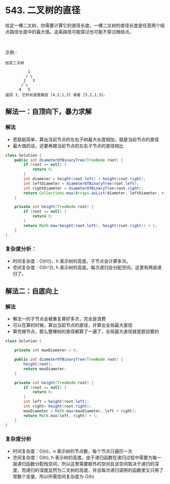 # 543. 二叉树的直径

给定一棵二叉树，你需要计算它的直径长度。一棵二叉树的直径长度是任意两个结点路径长度中的最大值。这条路径可能穿过也可能不穿过根结点。

 

示例 :
```
给定二叉树

          1
         / \
        2   3
       / \     
      4   5    
返回 3, 它的长度是路径 [4,2,1,3] 或者 [5,2,1,3]。
```

## 解法一：自顶向下，暴力求解

### 解法
- 思路挺简单，算出当前节点的左右子树最大长度相加，就是当前节点的直径
- 最大值的话，还要再跟当前节点的左右子节点的直径相比

```java
class Solution {
    public int diameterOfBinaryTree(TreeNode root) {
        if (root == null) {
            return 0;
        }
        int diameter = height(root.left) + height(root.right);
        int leftDiameter = diameterOfBinaryTree(root.left);
        int rightDiameter = diameterOfBinaryTree(root.right);
        return Collections.max(Arrays.asList(diameter, leftDiameter, rightDiameter));
    }

    private int height(TreeNode root) {
        if (root == null) {
            return 0;
        }
        return Math.max(height(root.left), height(root.right)) + 1;
    }
}
```

### 复杂度分析：
- 时间复杂度：O(h!))，h 表示树的高度。子节点会计算多次。
- 空间复杂度：O(h^2), h 表示树的高度。每次递归会分配空间，这里有两层递归了。

## 解法二：自底向上

### 解法

- 解法一的子节点会被重复算好多次，完全是浪费
- 可以在算的时候，算出当前节点的直径，并算出全局最大直径
- 算完根节点，那么整棵树的直径都算了一遍了，全局最大直径就是题目要的

``` java
class Solution {

    private int maxDiameter = 0;

    public int diameterOfBinaryTree(TreeNode root) {
        height(root);
        return maxDiameter;
    }

    private int height(TreeNode root) {
        if (root == null) {
            return 0;
        }
        int left = height(root.left);
        int right= height(root.right);
        maxDiameter = Math.max(maxDiameter, left + right);
        return Math.max(left, right) + 1;
    }
}
```

### 复杂度分析
- 时间复杂度：O(n)，n 表示树的节点数，每个节点只遍历一次
- 空间复杂度：O(h), h 表示树的高度。由于递归函数在递归过程中需要为每一层递归函数分配栈空间，所以这里需要额外的空间且该空间取决于递归的深度，而递归的深度显然为二叉树的高度，并且每次递归调用的函数里又只用了常数个变量，所以所需空间复杂度为 O(h)